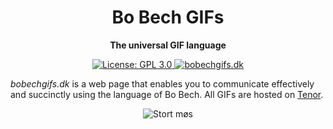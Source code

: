 <div align="center">
  <h1>Bo Bech GIFs</h1>

  <p>
    <strong>The universal GIF language</strong>
  </p>

  <p>
    <a href="./LICENSE" target="_blank">
      <img
        alt="License: GPL 3.0"
        src="https://img.shields.io/badge/license-GPL-blue"
      />
    </a>
    <a href="https://bobechgifs.dk" target="_blank">
      <img
        alt="bobechgifs.dk"
        src="https://img.shields.io/website?down_color=lightgrey&down_message=offline&up_color=dark-green&up_message=online&url=https%3A%2F%2Fbobechgifs.dk"
      />
    </a>
  </p>

</div>

_bobechgifs.dk_ is a web page that enables you to communicate effectively and succinctly using the language of Bo Bech. All GIFs are hosted on [Tenor](https://tenor.com/).

<div align="center">
  <img
    alt="Stort møs"
    src="https://c.tenor.com/0yhDLNgdffIAAAAC/med-kniven-for-struben-bo-bech.gif"
  />
</div)>
